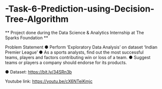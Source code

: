 # -Task-6-Prediction-using-Decision-Tree-Algorithm
** Project done during the Data Science & Analytics Internship at The Sparks Foundation **

Problem Statement ● Perform ‘Exploratory Data Analysis’ on dataset ‘Indian Premier League’ ● As a sports analysts, find out the most successful teams, players and factors contributing win or loss of a team. ● Suggest teams or players a company should endorse for its products.

● Dataset: https://bit.ly/34SRn3b

Youtube link: https://youtu.be/cX6NTeiKmjc
